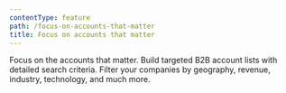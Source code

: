 ```yaml
---
contentType: feature
path: /focus-on-accounts-that-matter
title: Focus on accounts that matter
---
```


Focus on the accounts that matter. Build targeted B2B account lists with detailed search criteria. Filter your companies by geography, revenue, industry, technology, and much more.

